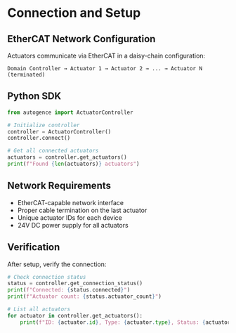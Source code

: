 # Connection and Setup

## EtherCAT Network Configuration

Actuators communicate via EtherCAT in a daisy-chain configuration:

```
Domain Controller → Actuator 1 → Actuator 2 → ... → Actuator N (terminated)
```

## Python SDK

```python
from autogence import ActuatorController

# Initialize controller
controller = ActuatorController()
controller.connect()

# Get all connected actuators
actuators = controller.get_actuators()
print(f"Found {len(actuators)} actuators")
```

## Network Requirements

- EtherCAT-capable network interface
- Proper cable termination on the last actuator
- Unique actuator IDs for each device
- 24V DC power supply for all actuators

## Verification

After setup, verify the connection:

```python
# Check connection status
status = controller.get_connection_status()
print(f"Connected: {status.connected}")
print(f"Actuator count: {status.actuator_count}")

# List all actuators
for actuator in controller.get_actuators():
    print(f"ID: {actuator.id}, Type: {actuator.type}, Status: {actuator.status}")
```
